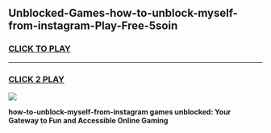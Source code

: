 
## Unblocked-Games-how-to-unblock-myself-from-instagram-Play-Free-5soin
<h3>
<a href="https://premium76.site?title=how-to-unblock-myself-from-instagram&ref=10A">CLICK TO PLAY</a></h3>
<hr>

<h3>
<a href="https://premium76.site?title=how-to-unblock-myself-from-instagram&ref=10A">CLICK 2 PLAY</a>
  
</h3>

<a href="https://premium76.site?title=how-to-unblock-myself-from-instagram&ref=10A"><img src="https://clearcache.store/games.png"></a>


**how-to-unblock-myself-from-instagram games unblocked: Your Gateway to Fun and Accessible Online Gaming**
